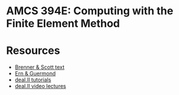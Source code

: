 # AMCS 394E: Computing with the Finite Element Method


# Resources
- [Brenner & Scott text](https://link.springer.com/book/10.1007%2F978-1-4757-3658-8)
- [Ern & Guermond](https://link.springer.com/book/10.1007%2F978-1-4757-4355-5)
- [deal.II tutorials](https://www.dealii.org/current/doxygen/deal.II/Tutorial.html)
- [deal.II video lectures](https://www.math.colostate.edu/~bangerth/videos.html)
